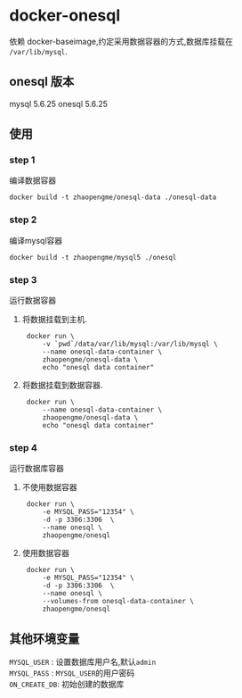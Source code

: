 # docker-onesql
依赖 docker-baseimage,约定采用数据容器的方式,数据库挂载在 `/var/lib/mysql`.

## onesql 版本
mysql 5.6.25 onesql 5.6.25

## 使用

### step 1
编译数据容器

    docker build -t zhaopengme/onesql-data ./onesql-data
    
### step 2
编译mysql容器

    docker build -t zhaopengme/mysql5 ./onesql

### step 3
运行数据容器

1. 将数据挂载到主机.

        docker run \
            -v `pwd`/data/var/lib/mysql:/var/lib/mysql \
            --name onesql-data-container \
            zhaopengme/onesql-data \
            echo "onesql data container"

2. 将数据挂载到数据容器.

        docker run \
            --name onesql-data-container \
            zhaopengme/onesql-data \
            echo "onesql data container"

### step 4
运行数据库容器

1. 不使用数据容器

        docker run \
            -e MYSQL_PASS="12354" \
            -d -p 3306:3306  \
            --name onesql \
            zhaopengme/onesql
            
2. 使用数据容器

        docker run \
            -e MYSQL_PASS="12354" \
            -d -p 3306:3306  \
            --name onesql \
            --volumes-from onesql-data-container \
            zhaopengme/onesql

## 其他环境变量
`MYSQL_USER` : 设置数据库用户名,默认`admin`  
`MYSQL_PASS` : `MYSQL_USER`的用户密码  
`ON_CREATE_DB`: 初始创建的数据库  
